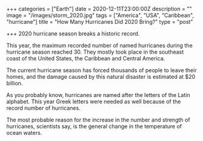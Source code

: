 +++
categories = ["Earth"]
date = 2020-12-11T23:00:00Z
description = ""
image = "/images/storm_2020.jpg"
tags = ["America", "USA", "Caribbean", "hurricane"]
title = "How Many Hurricanes Did 2020 Bring?"
type = "post"

+++
2020 hurricane season breaks a historic record.

This year, the maximum recorded number of named hurricanes during the hurricane season reached 30. They mostly took place in the southeast coast of the United States, the Caribbean and Central America.

The current hurricane season has forced thousands of people to leave their homes, and the damage caused by this natural disaster is estimated at $20 billion.

As you probably know, hurricanes are named after the letters of the Latin alphabet. This year Greek letters were needed as well because of the record number of hurricanes.

The most probable reason for the increase in the number and strength of hurricanes, scientists say, is the general change in the temperature of ocean waters.